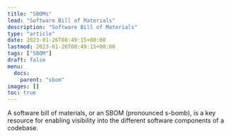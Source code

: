 ```yaml
---
title: "SBOMs"
lead: "Software Bill of Materials"
description: "Software Bill of Materials"
type: "article"
date: 2023-01-26T08:49:15+00:00
lastmod: 2023-01-26T08:49:15+00:00
tags: ["SBOM"]
draft: false
menu:
  docs:
    parent: "sbom"
images: []
toc: true
---
```


A software bill of materials, or an SBOM (pronounced s-bomb), is a key resource for enabling visibility into the different software components of a codebase. 